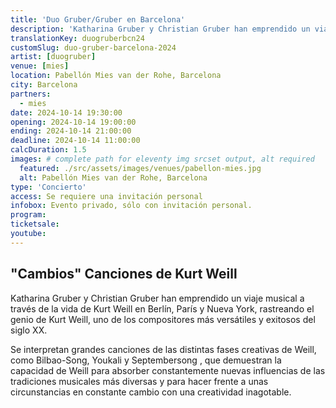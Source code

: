 ```yaml
---
title: 'Duo Gruber/Gruber en Barcelona'
description: 'Katharina Gruber y Christian Gruber han emprendido un viaje musical a través de la vida de Kurt Weill en Berlín, París y Nueva York'
translationKey: duogruberbcn24
customSlug: duo-gruber-barcelona-2024
artist: [duogruber]
venue: [mies]
location: Pabellón Mies van der Rohe, Barcelona
city: Barcelona
partners:
  - mies
date: 2024-10-14 19:30:00
opening: 2024-10-14 19:00:00
ending: 2024-10-14 21:00:00
deadline: 2024-10-14 11:00:00
calcDuration: 1.5
images: # complete path for eleventy img srcset output, alt required
  featured: ./src/assets/images/venues/pabellon-mies.jpg
  alt: Pabellón Mies van der Rohe, Barcelona
type: 'Concierto'
access: Se requiere una invitación personal
infobox: Evento privado, sólo con invitación personal.
program:
ticketsale:
youtube:
---
```


## "Cambios" Canciones de Kurt Weill

Katharina Gruber y Christian Gruber han emprendido un viaje musical a través de la vida de Kurt Weill en Berlín, París y Nueva York, rastreando el genio de Kurt Weill, uno de los compositores más versátiles y exitosos del siglo XX.

Se interpretan grandes canciones de las distintas fases creativas de Weill, como Bilbao-Song, Youkali y Septembersong , que demuestran la capacidad de Weill para absorber constantemente nuevas influencias de las tradiciones musicales más diversas y para hacer frente a unas circunstancias en constante cambio con una creatividad inagotable.
